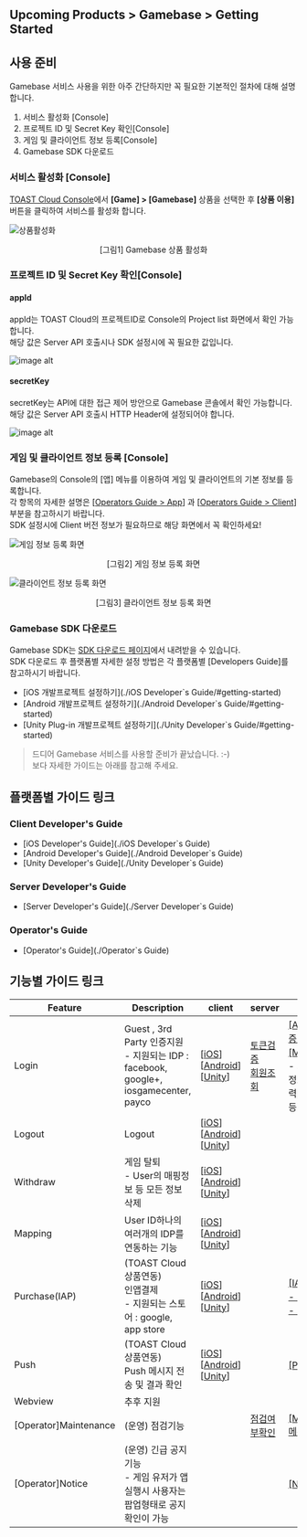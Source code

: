 ## Upcoming Products > Gamebase > Getting Started

## 사용 준비
Gamebase 서비스 사용을 위한 아주 간단하지만 꼭 필요한 기본적인 절차에 대해 설명합니다.

1. 서비스 활성화 [Console]
2. 프로젝트 ID 및 Secret Key 확인[Console]
3. 게임 및 클라이언트 정보 등록[Console]
4. Gamebase SDK 다운로드

### 서비스 활성화 [Console]

[TOAST Cloud Console](http://console.cloud.toast.com)에서 **[Game] > [Gamebase]** 상품을 선택한 후 **[상품 이용]** 버튼을 클릭하여 서비스를 활성화 합니다.

![상품활성화](http://static.toastoven.net/prod_gamebase/GettingStarted/img_console_active_1.0.png)
<center>[그림1] Gamebase 상품 활성화</center>

### 프로젝트 ID 및 Secret Key 확인[Console]

#### appId
appId는 TOAST Cloud의 프로젝트ID로 Console의 Project list 화면에서 확인 가능합니다.<br>
해당 값은 Server API 호출시나 SDK 설정시에 꼭 필요한 값입니다.

![image alt](http://static.toastoven.net/prod_gamebase/Server_Developers_Guide/pre_appId_v1.0.png)


#### secretKey
secretKey는 API에 대한 접근 제어 방안으로 Gamebase 콘솔에서 확인 가능합니다. <br>
해당 값은 Server API 호출시 HTTP Header에 설정되어야 합니다.

![image alt](http://static.toastoven.net/prod_gamebase/Server_Developers_Guide/pre_secret_key_v1.0.png)


### 게임 및 클라이언트 정보 등록 [Console]

Gamebase의 Console의 [앱] 메뉴를 이용하여 게임 및 클라이언트의 기본 정보를 등록합니다.<br>
각 항목의 자세한 설명은 [[Operators Guide > App](/Upcoming%20Products/Gamebase/Operator%60s%20Guide/#_3)] 과 [[Operators Guide > Client](/Upcoming%20Products/Gamebase/Operator%60s%20Guide/#_4)] 부분을 참고하시기 바랍니다. <br>
SDK 설정시에 Client 버전 정보가 필요하므로 해당 화면에서 꼭 확인하세요!



![게임 정보 등록 화면](http://static.toastoven.net/prod_gamebase/GettingStarted/img_console_app_1.0.png)
<center>[그림2] 게임 정보 등록 화면</center>

![클라이언트 정보 등록 화면](http://static.toastoven.net/prod_gamebase/GettingStarted/img_console_client_1.0.png)
<center>[그림3] 클라이언트 정보 등록 화면</center>



### Gamebase SDK 다운로드

Gamebase SDK는 [SDK 다운로드 페이지](http://docs.cloud.toast.com/ko/Download/)에서 내려받을 수 있습니다.<br>SDK 다운로드 후 플랫폼별 자세한 설정 방법은 각 플랫폼별 [Developers Guide]를 참고하시기 바랍니다.

* [iOS 개발프로젝트 설정하기](./iOS Developer`s Guide/#getting-started)
* [Android 개발프로젝트 설정하기](./Android Developer`s Guide/#getting-started)
* [Unity Plug-in 개발프로젝트 설정하기](./Unity Developer`s Guide/#getting-started)

> 드디어 Gamebase 서비스를 사용할 준비가 끝났습니다. :-) <br> 보다 자세한 가이드는 아래를 참고해 주세요.


## 플랫폼별 가이드 링크
### Client Developer's Guide
* [iOS Developer's Guide](./iOS Developer`s Guide)
* [Android Developer's Guide](./Android Developer`s Guide)
* [Unity Developer's Guide](./Unity Developer`s Guide)

### Server Developer's Guide
* [Server Developer's Guide](./Server Developer`s Guide)

### Operator's Guide
* [Operator's Guide](./Operator`s Guide)


## 기능별 가이드 링크

| Feature | Description | client | server  | console |
|--------|--------|--------|--------|--------|
| Login        | Guest , 3rd Party 인증지원  <br> - 지원되는 IDP : facebook, google+, iosgamecenter, payco      | [[iOS](/Upcoming%20Products/Gamebase/iOS%20Developer%60s%20Guide/#login)] [[Android](/Upcoming%20Products/Gamebase/Android%20Developer%60s%20Guide/#login)] [[Unity](/Upcoming%20Products/Gamebase/Unity%20Developer%60s%20Guide/#login)]  | [토큰검증](/Upcoming%20Products/Gamebase/Server%20Developer%60s%20Guide/#_5) <br> [회원조회](/Upcoming%20Products/Gamebase/Server%20Developer%60s%20Guide/#_7) |  [[App]메뉴의 인증정보설정](/Upcoming%20Products/Gamebase/Operator%60s%20Guide/#_3) <br> [[Member]메뉴](/Upcoming%20Products/Gamebase/Operator%60s%20Guide/#_11) <br> - 회원조회(기본정보, 로그인이력, 플레이타임 등) |
| Logout       |  Logout      | [[iOS](/Upcoming%20Products/Gamebase/iOS%20Developer%60s%20Guide/#logout)] [[Android](/Upcoming%20Products/Gamebase/Android%20Developer%60s%20Guide/#logout)] [[Unity](/Upcoming%20Products/Gamebase/Unity%20Developer%60s%20Guide/#logout)]| | |
| Withdraw       | 게임 탈퇴 <br> - User의 매핑정보 등 모든 정보 삭제     | [[iOS](/Upcoming%20Products/Gamebase/iOS%20Developer%60s%20Guide/#withdraw)] [[Android](/Upcoming%20Products/Gamebase/Android%20Developer%60s%20Guide/#withdraw)] [[Unity](/Upcoming%20Products/Gamebase/Unity%20Developer%60s%20Guide/#withdraw)]| | |
| Mapping       | User ID하나의 여러개의 IDP를 연동하는 기능      | [[iOS](/Upcoming%20Products/Gamebase/iOS%20Developer%60s%20Guide/#mapping)] [[Android](/Upcoming%20Products/Gamebase/Android%20Developer%60s%20Guide/#mapping)] [[Unity](/Upcoming%20Products/Gamebase/Unity%20Developer%60s%20Guide/#mapping)]| | |
| Purchase(IAP)       |  (TOAST Cloud 상품연동) <br> 인앱결제 <br> - 지원되는 스토어 : google, app store      | [[iOS](/Upcoming%20Products/Gamebase/iOS%20Developer%60s%20Guide/#purchase)] [[Android](/Upcoming%20Products/Gamebase/Android%20Developer%60s%20Guide/#purchase)] [[Unity](/Upcoming%20Products/Gamebase/Unity%20Developer%60s%20Guide/#purchase)]| | [[IAP]메뉴](/Upcoming%20Products/Gamebase/Operator%60s%20Guide/#_13)<br> [- 아이템 등록](/Upcoming%20Products/Gamebase/Operator%60s%20Guide/#_15) <br> [- 결제정보 조회](/Upcoming%20Products/Gamebase/Operator%60s%20Guide/#_16) |
| Push       | (TOAST Cloud 상품연동) <br> Push 메시지 전송 및 결과 확인      | [[iOS](/Upcoming%20Products/Gamebase/iOS%20Developer%60s%20Guide/#push)] [[Android](/Upcoming%20Products/Gamebase/Android%20Developer%60s%20Guide/#push)] [[Unity](/Upcoming%20Products/Gamebase/Unity%20Developer%60s%20Guide/#push)]| |[[Push]메뉴](/Upcoming%20Products/Gamebase/Operator%60s%20Guide/#_9) |
| Webview      | 추후 지원       |  | | |
| [Operator]Maintenance      | (운영) 점검기능       |  | [점검여부확인](/Upcoming%20Products/Gamebase/Server%20Developer%60s%20Guide/#_10) |  [[Maintenance]메뉴](/Upcoming%20Products/Gamebase/Operator%60s%20Guide/#_5) |
| [Operator]Notice      | (운영) 긴급 공지 기능 <br> - 게임 유저가 앱 실행시 사용자는 팝업형태로 공지 확인이 가능      | | | [[Notice]메뉴](/Upcoming%20Products/Gamebase/Operator%60s%20Guide/#_7) |
